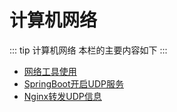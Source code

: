 # 计算机网络

::: tip 计算机网络
本栏的主要内容如下
:::

* [网络工具使用](09-TCP-UDP-Tool.html)
* [SpringBoot开启UDP服务](10-SpringBoot-UDP.html)
* [Nginx转发UDP信息](11-Nginx-UDP.html)